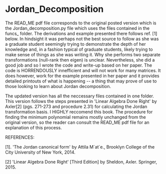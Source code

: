 # Jordan_Decomposition


The READ_ME pdf file corresponds to the original posted version which is the Jordan_decomposition.py file which uses the files contained in the funcs_ folder. The derivations and example presented there follows  ref. [1] below. In hindsight it was perhaps not the best source to follow as she was a graduate student seemingly trying to demonstrate the depth of her knowledge and, in a fashion typical of graduate students, likely trying to make sense of things as she was writing it. Why she performs two separate transformations (null-rank then eigen) is unclear. Nevertheless, she did a good job and so I wrote the code and write-up based on her paper. The code is HORRENDOUSLY innefficient and will not work for many matrices. It does however, work for the example presented in her paper and it provides detailed printouts of what is happening -- a thing that may prove of use to those looking to learn about Jordan decomposition.

The updated version has all the neccessary files contained in one folder. This version follows the steps presented in 'Linear Algebra Done Right' by Axler[2] (pgs. 271-273 and  procedure 2.31) for calculating the Jordan transformation basis. I HIGHLY reccomend this book. The procedure for finding the minimum polynomial remains mostly unchanged from the original version, so the reader can consult the READ_ME pdf file for an explanation of this process.



REFERENCES:

[1]. 'The Jordan canonical form' by Attila M´at´e., Brooklyn College of the City University of New York, 2014.

[2] 'Linear Algebra Done Right' [Third Edition] by Sheldon, Axler. Springer, 2015.
